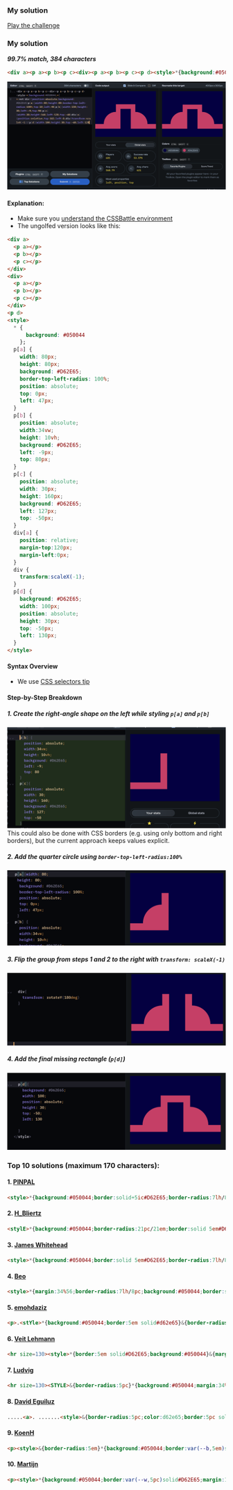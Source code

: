 ### My solution
[Play the challenge](https://cssbattle.dev/play/hTcOgzNi1XUkGiJVQFXG)

### My solution

***99.7% match, 384 characters***
```html
<div a><p a><p b><p c><div><p a><p b><p c><p d><style>*{background:#050044;*{*:not(div){position:absolute;background: #D62E65}p[a]{width:80;height:80;border-top-left-radius:100%;top:10;left:48}p[b]{width:150;height: 30;left:-9;top:90}p[c]{width:30;height:160;left:128;top:-40}div[a]{position:relative;top:102;left:0;div{transform:scaleX(-1)}}p[d]{width:100;height:30;top:-40;left:128
```

![alt text](./img/7th.png)

#### Explanation:
- Make sure you [understand the CSSBattle environment](https://github.com/bugb/css-battle/tree/main)
- The ungolfed version looks like this:

```html
<div a>
  <p a></p>
  <p b></p>
  <p c></p>
</div>
<div>
  <p a></p>
  <p b></p>
  <p c></p>
</div>
<p d>
<style>
  * {
      background: #050044
    };
  p[a] {
    width: 80px;
    height: 80px;
    background: #D62E65;
    border-top-left-radius: 100%;
    position: absolute;
    top: 0px;
    left: 47px;
  }
  p[b] {
    position: absolute;
    width:34vw;
    height: 10vh;
    background: #D62E65;
    left: -9px;
    top: 80px;
  }
  p[c] {
    position: absolute;
    width: 30px;
    height: 160px;
    background: #D62E65;
    left: 127px;
    top: -50px;
  }
  div[a] {
    position: relative;
    margin-top:120px;
    margin-left:0px;
  }
  div {
    transform:scaleX(-1);
  }
  p[d] {
    background: #D62E65;
    width: 100px;
    position: absolute;
    height: 30px;
    top: -50px;
    left: 130px;
  }
</style>
```

#### Syntax Overview

- We use [CSS selectors tip](../../README.md#2-attribute-selectors)

#### Step-by-Step Breakdown
##### 1. Create the right‑angle shape on the left while styling `p[a]` and `p[b]`
![alt text](./img/7th-1.png)
This could also be done with CSS borders (e.g. using only bottom and right borders), but the current approach keeps values explicit.

##### 2. Add the quarter circle using `border-top-left-radius:100%`
![alt text](./img/7th-2.png)

##### 3. Flip the group from steps 1 and 2 to the right with `transform: scaleX(-1)`
![alt text](./img/7th-3.png)

##### 4. Add the final missing rectangle (`p[d]`)
![alt text](./img/7th-4.png)

### Top 10 solutions (maximum 170 characters):
#### 1. [PINPAL](https://cssbattle.dev/player/pinpal)
```html
<style>*{background:#050044;border:solid+5ic#D62E65;border-radius:7lh/8pc;margin:34%56;*{corner-shape:notch;margin:-128-168-9in;font:6px/4'
```
#### 2. [H_Bliertz](https://cssbattle.dev/player/h_blierzt)
```html
<stylE>*{background:#050044;border-radius:21pc/21em;border:solid 5em#D62E65;margin:34%56;*{corner-shape:notch;margin:-128-336-800;font:38%'
```
#### 3. [James Whitehead](https://cssbattle.dev/player/wi328v9RQHXQ73SxzWKIKa6m6jg1)
```html
<style>*{background:#050044;border:solid 5em#D62E65;border-radius:7lh/8pc;margin:34%56;*{corner-shape:notch;margin:-128-168-250;font:6px/4'
```

#### 4. [Beo](https://cssbattle.dev/player/beo)
```html
<style>*{margin:34%56;border-radius:7lh/8pc;background:#050044;border:solid+5em#D62E65;*{margin:-128-612-300;corner-shape:notch;font:38%/14.39'
```

#### 5. [emohdaziz](https://cssbattle.dev/player/emohdaziz)
```html
<p>.<stYle>*{background:#050044;border:5em solid#d62e65}&{border-radius:5pc;margin:34%56;*{border-bottom:0;margin:0-185;*{margin:-36%155}font:2vh/8pc"
```

#### 6. [Veit Lehmann](https://cssbattle.dev/player/levito)
```html
<hr size=130><style>*{border:5em solid#D62E65;background:#050044}&{margin:34%56;border-radius:1in;*{margin:0-174;border-width:30 30 0;*{margin:-38%144
```

#### 7. [Ludvig](https://cssbattle.dev/player/ludvig)
```html
<hr size=130><STYLE>&{border-radius:5pc}*{background:#050044;margin:34%56;border:5em solid#D62E65;*{margin:0-166;border-width:30 30 0;*{margin:-158 136
```

#### 8. [David Eguiluz](https://cssbattle.dev/player/eguiluz)
```html
.....<a>. .......<style>&{border-radius:5pc;color:d62e65;border:5pc solid;margin:34%56;*{margin:-11-155;background:#050044;a{outline:32Q solid}font:17pc/8pc"
```

#### 9. [KoenH](https://cssbattle.dev/player/koenh)
```html
<p><style>&{border-radius:5em}*{background:#050044;border:var(--b,5em)solid#D62E65;margin:34%56;*{--b:32q;margin:0-200;height:8em;*{margin:-158 170;border-bottom:0
```

#### 10. [Martijn](https://cssbattle.dev/player/f9KZ3V3bdfaQx0oOfxY5VYVvLGW2)
```html
<p><style>*{background:#050044;border:var(--w,5pc)solid#D62E65;margin:136 56;border-radius:5em;*{margin:0-250;height:128;--w:32q;border-bottom:0;*{margin:-158 220;font:0'
```